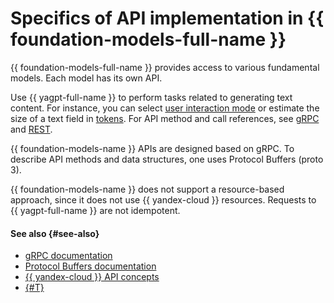 # Specifics of API implementation in {{ foundation-models-full-name }}

{{ foundation-models-full-name }} provides access to various fundamental models. Each model has its own API.

Use {{ yagpt-full-name }} to perform tasks related to generating text content. For instance, you can select [user interaction mode](../concepts/index.md#working-modes) or estimate the size of a text field in [tokens](../concepts/yandexgpt/tokens.md). For API method and call references, see [gRPC](../text-generation/api-ref/grpc/) and [REST](../text-generation/api-ref/).

{{ foundation-models-name }} APIs are designed based on gRPC. To describe API methods and data structures, one uses Protocol Buffers (proto 3).

{{ foundation-models-name }} does not support a resource-based approach, since it does not use {{ yandex-cloud }} resources. Requests to {{ yagpt-full-name }} are not idempotent.

#### See also {#see-also}

* [gRPC documentation](https://grpc.io/docs/)
* [Protocol Buffers documentation](https://developers.google.com/protocol-buffers/docs/proto3)
* [{{ yandex-cloud }} API concepts](../../api-design-guide/concepts/general.md#resource-oriented-design)
* [{#T}](../api-ref/migration-to-v1.md)
